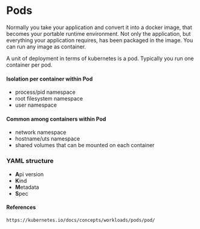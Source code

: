 # Pods

Normally you take your application and convert it into a docker image, that becomes your portable runtime environment. Not only the application, but everything your application requires, has been packaged in the image. You can run any image as container.

A unit of deployment in terms of kubernetes is a pod. Typically you run one container per pod.

#### Isolation per container within Pod

* process/pid namespace
* root filesystem namespace
* user namespace

#### Common among containers within Pod

* network namespace
* hostname/uts namespace
* shared volumes that can be mounted on each container

### YAML structure

* **A**pi version
* **K**ind
* **M**etadata
* **S**pec

#### References

```
https://kubernetes.io/docs/concepts/workloads/pods/pod/
```



